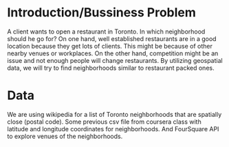 # Introduction/Bussiness Problem
A client wants to open a restaurant in Toronto. In which neighborhood should he go for?
On one hand, well established restaurants are in a good location because they get lots of clients. This might be
because of other nearby venues or workplaces. On the other hand, competition might be an issue and not enough people
will change restaurants. By utilizing geospatial data, we will try to find neighborhoods similar to restaurant packed ones.

# Data
We are using wikipedia for a list of Toronto neighborhoods that are spatially close (postal code). Some previous csv file 
from coursera class with latitude and longitude coordinates for neighborhoods. And FourSquare API to explore venues of 
the neighborhoods.
